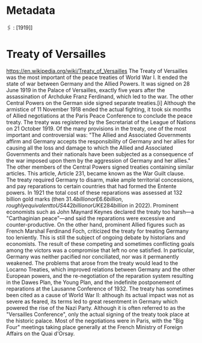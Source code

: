 # Metadata 
🖇 : [1919]]
# Treaty of Versailles
https://en.wikipedia.org/wiki/Treaty_of_Versailles
The Treaty of Versailles was the most important of the peace treaties of World War I. It ended the state of war between Germany and the Allied Powers. It was signed on 28 June 1919 in the Palace of Versailles, exactly five years after the assassination of Archduke Franz Ferdinand, which led to the war. The other Central Powers on the German side signed separate treaties.[i] Although the armistice of 11 November 1918 ended the actual fighting, it took six months of Allied negotiations at the Paris Peace Conference to conclude the peace treaty. The treaty was registered by the Secretariat of the League of Nations on 21 October 1919.
Of the many provisions in the treaty, one of the most important and controversial was: "The Allied and Associated Governments affirm and Germany accepts the responsibility of Germany and her allies for causing all the loss and damage to which the Allied and Associated Governments and their nationals have been subjected as a consequence of the war imposed upon them by the aggression of Germany and her allies." The other members of the Central Powers signed treaties containing similar articles.
This article, Article 231, became known as the War Guilt clause. The treaty required Germany to disarm, make ample territorial concessions, and pay reparations to certain countries that had formed the Entente powers. In 1921 the total cost of these reparations was assessed at 132 billion gold marks (then $31.4 billion or £6.6 billion, roughly equivalent to US442 billion or UK£284 billion$ in 2022).
Prominent economists such as John Maynard Keynes declared the treaty too harsh—a "Carthaginian peace"—and said the reparations were excessive and counter-productive. On the other hand, prominent Allied figures such as French Marshal Ferdinand Foch, criticized the treaty for treating Germany too leniently. This is still the subject of ongoing debate by historians and economists.
The result of these competing and sometimes conflicting goals among the victors was a compromise that left no one satisfied. In particular, Germany was neither pacified nor conciliated, nor was it permanently weakened. The problems that arose from the treaty would lead to the Locarno Treaties, which improved relations between Germany and the other European powers, and the re-negotiation of the reparation system resulting in the Dawes Plan, the Young Plan, and the indefinite postponement of reparations at the Lausanne Conference of 1932. The treaty has sometimes been cited as a cause of World War II: although its actual impact was not as severe as feared, its terms led to great resentment in Germany which powered the rise of the Nazi Party.
Although it is often referred to as the "Versailles Conference", only the actual signing of the treaty took place at the historic palace. Most of the negotiations were in Paris, with the "Big Four" meetings taking place generally at the French Ministry of Foreign Affairs on the Quai d'Orsay.
